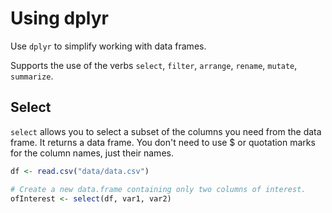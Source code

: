 # Using dplyr
Use `dplyr` to simplify working with data frames.

Supports the use of the verbs `select`, `filter`, `arrange`, `rename`, `mutate`, `summarize`.

## Select
`select` allows you to select a subset of the columns you need from the data frame. It returns a data frame. You don't need to use $ or quotation marks for the column names, just their names.

```R
df <- read.csv("data/data.csv")

# Create a new data.frame containing only two columns of interest.
ofInterest <- select(df, var1, var2)

```
